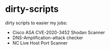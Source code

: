 # dirty-scripts
dirty scripts to easier my jobs:

- Cisco ASA CVE-2020-3452 Shodan Scanner
- DNS-Amplification-attack checker
- NC Live Host Port Scanner
